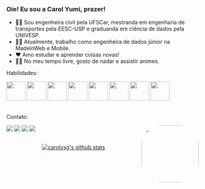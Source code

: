 ### Oie! Eu sou a Carol Yumi, prazer!

- 👩‍🎓 Sou engenheira civil pela UFSCar, mestranda em engenharia de transportes pela EESC-USP e graduanda em ciência de dados pela UNIVESP.
- 👩‍💻 Atualmente, trabalho como engenheira de dados júnior na MadeinWeb e Mobile.
- ❤  Amo estudar e aprender coisas novas! 
- 🏊‍♀️ No meu tempo livre, gosto de nadar e assistir animes.

Habilidades:

<div>
  <img src="https://cdn.jsdelivr.net/gh/devicons/devicon/icons/python/python-original.svg" width="50" height="50" />
  <img src="https://cdn.jsdelivr.net/gh/devicons/devicon/icons/pandas/pandas-original-wordmark.svg" width="50" height="50" />
    <img src="https://cdn.jsdelivr.net/gh/devicons/devicon/icons/numpy/numpy-original-wordmark.svg" width="50" height="50" />
  <img src="https://cdn.jsdelivr.net/gh/devicons/devicon/icons/selenium/selenium-original.svg" width="50" height="50" />
  <img src="https://cdn.jsdelivr.net/gh/devicons/devicon/icons/postgresql/postgresql-original.svg" width="50" height="50" />
  <img src="https://cdn.jsdelivr.net/gh/devicons/devicon/icons/microsoftsqlserver/microsoftsqlserver-plain.svg" width="50" height="50" />
  <img src="https://cdn.jsdelivr.net/gh/devicons/devicon/icons/sqlite/sqlite-original.svg" width="50" height="50" />
  <img src="https://cdn.jsdelivr.net/gh/devicons/devicon/icons/canva/canva-original.svg" width="50" height="50" />
</div>
<br>

Contato:

<div> 
  <a href="https://carolysg.github.io/" target="_blank"><img src="https://img.shields.io/badge/-Portfólio-%23AD0C6D?style=for-the-badge&Color=white" target="_blank"></a>
  <a href="https://drive.google.com/file/d/1e3Yrpk1pugne5DG8m9oM3ZLQeEH-U-rH/view?usp=sharing" target="_blank"><img src="https://img.shields.io/badge/-Currículo-%23103B13?style=for-the-badge&Color=white" target="_blank"></a>
  <a href = "mailto:carolinagoshima@gmail.com"><img src="https://img.shields.io/badge/-Gmail-%23E65602?style=for-the-badge&logo=gmail&logoColor=white" target="_blank"></a>
  <a href="https://www.linkedin.com/in/carolyumi" target="_blank"><img src="https://img.shields.io/badge/-LinkedIn-%230077B5?style=for-the-badge&logo=linkedin&logoColor=white" target="_blank"></a>
  <img align="right" height="150" style="border-radius:50px;" src="https://cdn.picrew.me/shareImg/org/202302/338224_eKOs7IZN.png">
</div>

##

<p align="center">
  <a href="https://github.com/carolysg/github-readme-stats"><img align="center" src="https://github-readme-stats.zohan.tech/api?username=carolysg&count_private=true&show_icons=true&include_all_commits=true&hide_border=true&theme=dracula" alt="carolysg's github stats" /></a>
  </a>
</p>

